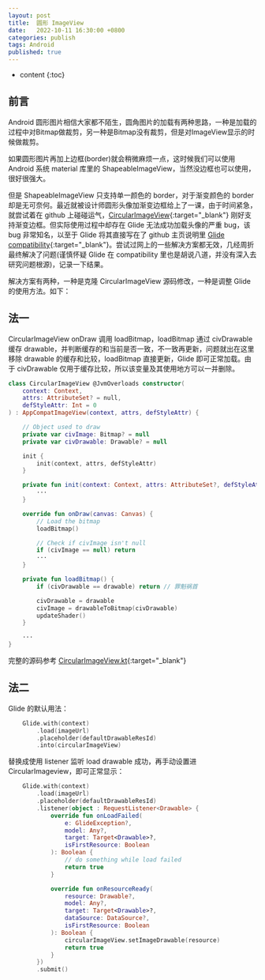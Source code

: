 ```yaml
---
layout: post
title:  圆形 ImageView
date:   2022-10-11 16:30:00 +0800
categories: publish
tags: Android
published: true
---
```


* content
{:toc}

## 前言

Android 圆形图片相信大家都不陌生，圆角图片的加载有两种思路，一种是加载的过程中对Bitmap做裁剪，另一种是Bitmap没有裁剪，但是对ImageView显示的时候做裁剪。

如果圆形图片再加上边框(border)就会稍微麻烦一点，这时候我们可以使用 Android 系统 material 库里的 ShapeableImageView，当然没边框也可以使用，很好很强大。

但是 ShapeableImageView 只支持单一颜色的 border，对于渐变颜色的 border 却是无可奈何。最近就被设计师圆形头像加渐变边框给上了一课，由于时间紧急，就尝试着在 github 上碰碰运气，[CircularImageView](https://github.com/lopspower/CircularImageView){:target="_blank"} 刚好支持渐变边框。但实际使用过程中却存在 Glide 无法成功加载头像的严重 bug，该 bug 非常知名，以至于 Glide 将其直接写在了 github 主页说明里 [Glide compatibility](https://github.com/bumptech/glide#compatibility){:target="_blank"}。尝试过网上的一些解决方案都无效，几经周折最终解决了问题(谨慎怀疑 Glide 在 compatibility 里也是胡说八道，并没有深入去研究问题根源)，记录一下结果。

解决方案有两种，一种是克隆 CircularImageView 源码修改，一种是调整 Glide 的使用方法。如下：

## 法一

CircularImageView onDraw 调用 loadBitmap，loadBitmap 通过 civDrawable 缓存 drawable，并判断缓存的和当前是否一致，不一致再更新，问题就出在这里<br>
移除 drawable 的缓存和比较，loadBitmap 直接更新，Glide 即可正常加载。由于 civDrawable 仅用于缓存比较，所以该变量及其使用地方可以一并删除。
```kotlin
class CircularImageView @JvmOverloads constructor(
    context: Context,
    attrs: AttributeSet? = null,
    defStyleAttr: Int = 0
) : AppCompatImageView(context, attrs, defStyleAttr) {

    // Object used to draw
    private var civImage: Bitmap? = null
    private var civDrawable: Drawable? = null

    init {
        init(context, attrs, defStyleAttr)
    }

    private fun init(context: Context, attrs: AttributeSet?, defStyleAttr: Int) {
        ···
    }

    override fun onDraw(canvas: Canvas) {
        // Load the bitmap
        loadBitmap()

        // Check if civImage isn't null
        if (civImage == null) return
        ···
    }

    private fun loadBitmap() {
        if (civDrawable == drawable) return // 罪魁祸首

        civDrawable = drawable
        civImage = drawableToBitmap(civDrawable)
        updateShader()
    }

    ···
}
```
完整的源码参考 [CircularImageView.kt](https://github.com/y4n9b0/CircularImageView/blob/master/circularimageview/src/main/java/com/mikhaellopez/circularimageview/CircularImageView.kt){:target="_blank"}

## 法二

Glide 的默认用法：
```kotlin
    Glide.with(context)
        .load(imageUrl)
        .placeholder(defaultDrawableResId)
        .into(circularImageView)
```
替换成使用 listener 监听 load drawable 成功，再手动设置进 CircularImageview，即可正常显示：
```kotlin
    Glide.with(context)
        .load(imageUrl)
        .placeholder(defaultDrawableResId)
        .listener(object : RequestListener<Drawable> {
            override fun onLoadFailed(
                e: GlideException?,
                model: Any?,
                target: Target<Drawable>?,
                isFirstResource: Boolean
            ): Boolean {
                // do something while load failed
                return true
            }

            override fun onResourceReady(
                resource: Drawable?,
                model: Any?,
                target: Target<Drawable>?,
                dataSource: DataSource?,
                isFirstResource: Boolean
            ): Boolean {
                circularImageView.setImageDrawable(resource)
                return true
            }
        })
        .submit()
```

<!-- https://mp.weixin.qq.com/s/dExd6EUcvmkUCO-RZHQOWw -->